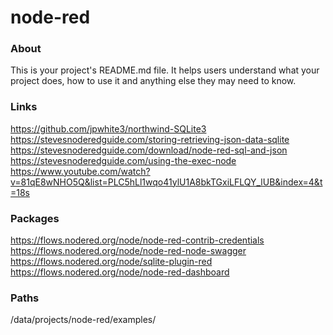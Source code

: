 node-red
========

### About
This is your project's README.md file. It helps users understand what your
project does, how to use it and anything else they may need to know.

### Links
https://github.com/jpwhite3/northwind-SQLite3
https://stevesnoderedguide.com/storing-retrieving-json-data-sqlite
https://stevesnoderedguide.com/download/node-red-sql-and-json
https://stevesnoderedguide.com/using-the-exec-node
https://www.youtube.com/watch?v=81qE8wNHO5Q&list=PLC5hLl1wqo41ylU1A8bkTGxiLFLQY_lUB&index=4&t=18s

### Packages
https://flows.nodered.org/node/node-red-contrib-credentials
https://flows.nodered.org/node/node-red-node-swagger
https://flows.nodered.org/node/sqlite-plugin-red
https://flows.nodered.org/node/node-red-dashboard

### Paths
/data/projects/node-red/examples/